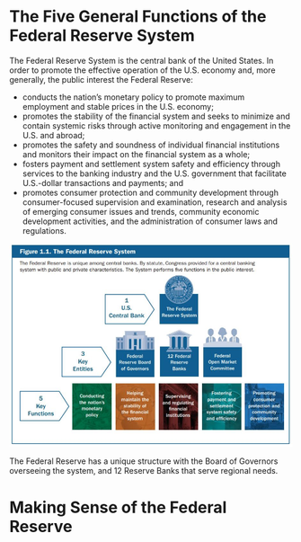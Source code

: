 # The Five General Functions of the Federal Reserve System

The Federal Reserve System is the central bank of the United States. In order to promote the effective operation of the U.S. economy and, more generally, the public
interest the Federal Reserve:

* conducts the nation’s monetary policy to promote maximum employment and stable prices in
the U.S. economy;
* promotes the stability of the financial system and seeks to minimize and contain systemic
risks through active monitoring and engagement in the U.S. and abroad;
* promotes the safety and soundness of individual financial institutions and monitors their
impact on the financial system as a whole;
* fosters payment and settlement system safety and efficiency through services to the banking
industry and the U.S. government that facilitate U.S.-dollar transactions and payments; and
* promotes consumer protection and community development through consumer-focused
supervision and examination, research and analysis of emerging consumer issues and trends,
community economic development activities, and the administration of consumer laws and
regulations.

![Fed Functions](../../../.imgs/Fed%20Functions.JPG)

The Federal Reserve has a unique structure with the Board of Governors overseeing the system, and 12 Reserve Banks that serve regional needs. 

# Making Sense of the Federal Reserve